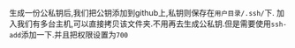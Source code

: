 生成一份公私钥后,我们把公钥添加到github上,私钥则保存在`用户目录/.ssh/`下.
加入我们有多台主机,可以直接拷贝该文件夹.不用再去生成公私钥.但是需要使用`ssh-add`添加一下.并且把权限设置为`700`